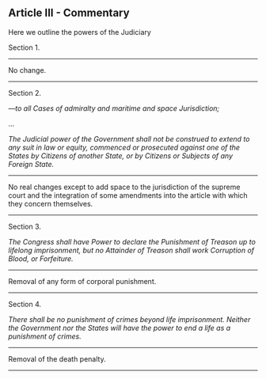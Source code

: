 
## Article III - Commentary

Here we outline the powers of the Judiciary



Section 1.

------

No change.

------

Section 2.


_—to all Cases of admiralty and maritime and space Jurisdiction;_


...


_The Judicial power of the Government shall not be construed to extend to any suit in law or equity, commenced or prosecuted against one of the States by Citizens of another State, or by Citizens or Subjects of any Foreign State._

---

No real changes except to add space to the jurisdiction of the supreme court and the integration of some amendments into the article with which they concern themselves.



---


Section 3.


_The Congress shall have Power to declare the Punishment of Treason up to lifelong imprisonment, but no Attainder of Treason shall work Corruption of Blood, or Forfeiture._


---


Removal of any form of corporal punishment.


---


Section 4.



_There shall be no punishment of crimes beyond life imprisonment. Neither the Government nor the States will have the power to end a life as a punishment of crimes._


---

Removal of the death penalty.




---
